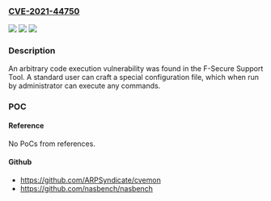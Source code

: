 ### [CVE-2021-44750](https://cve.mitre.org/cgi-bin/cvename.cgi?name=CVE-2021-44750)
![](https://img.shields.io/static/v1?label=Product&message=F-Secure%20Elements%20Agent%2C%20F-Secure%20MDR%2C%20F-Secure%20Client%20Security%2C%20F-Secure%20Server%20Security%2C%20F-Secure%20Email%20and%20Server%20Security%2C%20F-Secure%20Freedome%20VPN%2C%20F-Secure%20SAFE%2C%20F-Secure%20KEY%2C%20and%20F-Secure%20Internet%20Security%20%2F%20Anti-Virus&color=blue)
![](https://img.shields.io/static/v1?label=Version&message=All%20Version%20%20&color=brightgreen)
![](https://img.shields.io/static/v1?label=Vulnerability&message=Arbitrary%20Code%20Execution&color=brightgreen)

### Description

An arbitrary code execution vulnerability was found in the F-Secure Support Tool. A standard user can craft a special configuration file, which when run by administrator can execute any commands.

### POC

#### Reference
No PoCs from references.

#### Github
- https://github.com/ARPSyndicate/cvemon
- https://github.com/nasbench/nasbench

